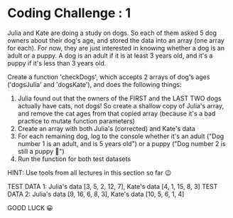 # Coding Challenge : 1

Julia and Kate are doing a study on dogs. So each of them asked 5 dog owners about their dog's age, and stored the data into an array (one array for each). For now, they are just interested in knowing whether a dog is an adult or a puppy. A dog is an adult if it is at least 3 years old, and it's a puppy if it's less than 3 years old.

Create a function 'checkDogs', which accepts 2 arrays of dog's ages ('dogsJulia' and 'dogsKate'), and does the following things:

1. Julia found out that the owners of the FIRST and the LAST TWO dogs actually have cats, not dogs! So create a shallow copy of Julia's array, and remove the cat ages from that copied array (because it's a bad practice to mutate function parameters)
2. Create an array with both Julia's (corrected) and Kate's data
3. For each remaining dog, log to the console whether it's an adult ("Dog number 1 is an adult, and is 5 years old") or a puppy ("Dog number 2 is still a puppy 🐶")
4. Run the function for both test datasets

HINT: Use tools from all lectures in this section so far 😉

TEST DATA 1: Julia's data [3, 5, 2, 12, 7], Kate's data [4, 1, 15, 8, 3]
TEST DATA 2: Julia's data [9, 16, 6, 8, 3], Kate's data [10, 5, 6, 1, 4]

GOOD LUCK 😀
